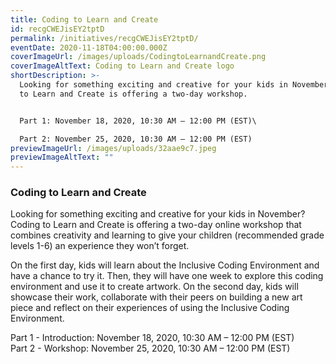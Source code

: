 ```yaml
---
title: Coding to Learn and Create
id: recgCWEJisEY2tptD
permalink: /initiatives/recgCWEJisEY2tptD/
eventDate: 2020-11-18T04:00:00.000Z
coverImageUrl: /images/uploads/CodingtoLearnandCreate.png
coverImageAltText: Coding to Learn and Create logo
shortDescription: >-
  Looking for something exciting and creative for your kids in November? Coding
  to Learn and Create is offering a two-day workshop.


  Part 1: November 18, 2020, 10:30 AM – 12:00 PM (EST)\

  Part 2: November 25, 2020, 10:30 AM – 12:00 PM (EST)
previewImageUrl: /images/uploads/32aae9c7.jpeg
previewImageAltText: ""
---
```

### Coding to Learn and Create

Looking for something exciting and creative for your kids in November? Coding to Learn and Create is offering a two-day online workshop that combines creativity and learning to give your children (recommended grade levels 1-6) an experience they won’t forget.

On the first day, kids will learn about the Inclusive Coding Environment and have a chance to try it. Then, they will have one week to explore this coding environment and use it to create artwork. On the second day, kids will showcase their work, collaborate with their peers on building a new art piece and reflect on their experiences of using the Inclusive Coding Environment.

Part 1 - Introduction: November 18, 2020, 10:30 AM – 12:00 PM (EST)  
Part 2 - Workshop: November 25, 2020, 10:30 AM – 12:00 PM (EST)
